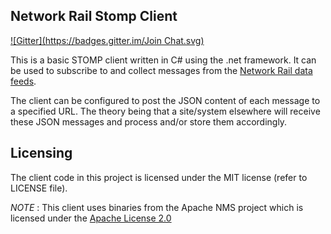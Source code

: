 ## Network Rail Stomp Client
[![Gitter](https://badges.gitter.im/Join Chat.svg)](https://gitter.im/tomlane/NetworkRail.StompClient?utm_source=badge&utm_medium=badge&utm_campaign=pr-badge&utm_content=badge)

This is a basic STOMP client written in C# using the .net framework. It can be used to subscribe to and collect messages from the [Network Rail data feeds](http://datafeeds.networkrail.co.uk).

The client can be configured to post the JSON content of each message to a specified URL. The theory being that a site/system elsewhere will receive these JSON messages and process and/or store them accordingly.

## Licensing

The client code in this project is licensed under the MIT license (refer to LICENSE file). 

*NOTE* : This client uses binaries from the Apache NMS project which is licensed under the [Apache License 2.0](http://www.apache.org/licenses/LICENSE-2.0.html)
